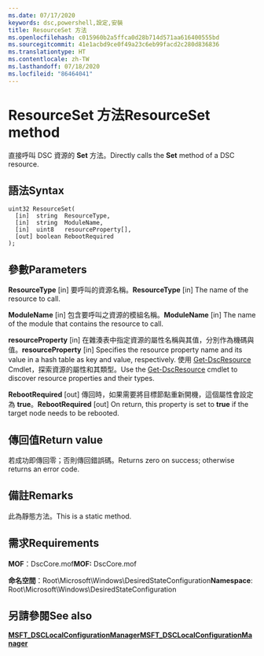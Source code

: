 ```yaml
---
ms.date: 07/17/2020
keywords: dsc,powershell,設定,安裝
title: ResourceSet 方法
ms.openlocfilehash: c015960b2a5ffca0d28b714d571aa616400555bd
ms.sourcegitcommit: 41e1acbd9ce0f49a23c6eb99facd2c280d836836
ms.translationtype: HT
ms.contentlocale: zh-TW
ms.lasthandoff: 07/18/2020
ms.locfileid: "86464041"
---
```

# <a name="resourceset-method"></a><span data-ttu-id="9d6f9-103">ResourceSet 方法</span><span class="sxs-lookup"><span data-stu-id="9d6f9-103">ResourceSet method</span></span>

<span data-ttu-id="9d6f9-104">直接呼叫 DSC 資源的 **Set** 方法。</span><span class="sxs-lookup"><span data-stu-id="9d6f9-104">Directly calls the **Set** method of a DSC resource.</span></span>

## <a name="syntax"></a><span data-ttu-id="9d6f9-105">語法</span><span class="sxs-lookup"><span data-stu-id="9d6f9-105">Syntax</span></span>

```mof
uint32 ResourceSet(
  [in]  string  ResourceType,
  [in]  string  ModuleName,
  [in]  uint8   resourceProperty[],
  [out] boolean RebootRequired
);
```

## <a name="parameters"></a><span data-ttu-id="9d6f9-106">參數</span><span class="sxs-lookup"><span data-stu-id="9d6f9-106">Parameters</span></span>

<span data-ttu-id="9d6f9-107">**ResourceType** \[in\] 要呼叫的資源名稱。</span><span class="sxs-lookup"><span data-stu-id="9d6f9-107">**ResourceType** \[in\] The name of the resource to call.</span></span>

<span data-ttu-id="9d6f9-108">**ModuleName** \[in\] 包含要呼叫之資源的模組名稱。</span><span class="sxs-lookup"><span data-stu-id="9d6f9-108">**ModuleName** \[in\] The name of the module that contains the resource to call.</span></span>

<span data-ttu-id="9d6f9-109">**resourceProperty** \[in\] 在雜湊表中指定資源的屬性名稱與其值，分別作為機碼與值。</span><span class="sxs-lookup"><span data-stu-id="9d6f9-109">**resourceProperty** \[in\] Specifies the resource property name and its value in a hash table as key and value, respectively.</span></span> <span data-ttu-id="9d6f9-110">使用 [Get-DscResource](/powershell/module/PSDesiredStateConfiguration/Get-DscResource) Cmdlet，探索資源的屬性和其類型。</span><span class="sxs-lookup"><span data-stu-id="9d6f9-110">Use the [Get-DscResource](/powershell/module/PSDesiredStateConfiguration/Get-DscResource) cmdlet to discover resource properties and their types.</span></span>

<span data-ttu-id="9d6f9-111">**RebootRequired** \[out\] 傳回時，如果需要將目標節點重新開機，這個屬性會設定為 **true**。</span><span class="sxs-lookup"><span data-stu-id="9d6f9-111">**RebootRequired** \[out\] On return, this property is set to **true** if the target node needs to be rebooted.</span></span>

## <a name="return-value"></a><span data-ttu-id="9d6f9-112">傳回值</span><span class="sxs-lookup"><span data-stu-id="9d6f9-112">Return value</span></span>

<span data-ttu-id="9d6f9-113">若成功即傳回零；否則傳回錯誤碼。</span><span class="sxs-lookup"><span data-stu-id="9d6f9-113">Returns zero on success; otherwise returns an error code.</span></span>

## <a name="remarks"></a><span data-ttu-id="9d6f9-114">備註</span><span class="sxs-lookup"><span data-stu-id="9d6f9-114">Remarks</span></span>

<span data-ttu-id="9d6f9-115">此為靜態方法。</span><span class="sxs-lookup"><span data-stu-id="9d6f9-115">This is a static method.</span></span>

## <a name="requirements"></a><span data-ttu-id="9d6f9-116">需求</span><span class="sxs-lookup"><span data-stu-id="9d6f9-116">Requirements</span></span>

<span data-ttu-id="9d6f9-117">**MOF**：DscCore.mof</span><span class="sxs-lookup"><span data-stu-id="9d6f9-117">**MOF:** DscCore.mof</span></span>

<span data-ttu-id="9d6f9-118">**命名空間**：Root\Microsoft\Windows\DesiredStateConfiguration</span><span class="sxs-lookup"><span data-stu-id="9d6f9-118">**Namespace**: Root\Microsoft\Windows\DesiredStateConfiguration</span></span>

## <a name="see-also"></a><span data-ttu-id="9d6f9-119">另請參閱</span><span class="sxs-lookup"><span data-stu-id="9d6f9-119">See also</span></span>

[<span data-ttu-id="9d6f9-120">**MSFT_DSCLocalConfigurationManager**</span><span class="sxs-lookup"><span data-stu-id="9d6f9-120">**MSFT_DSCLocalConfigurationManager**</span></span>](msft-dsclocalconfigurationmanager.md)
